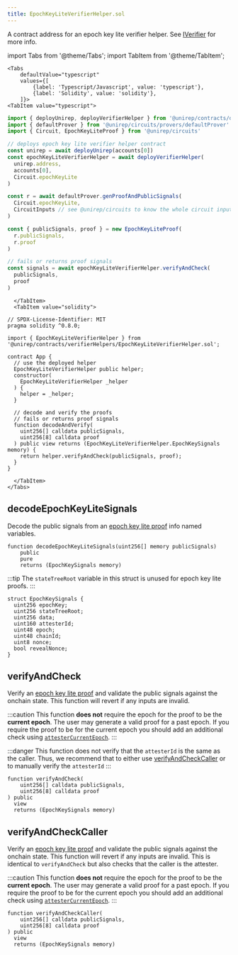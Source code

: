 ```yaml
---
title: EpochKeyLiteVerifierHelper.sol
---
```


A contract address for an epoch key lite verifier helper. See [IVerifier](iverifier-sol.md) for more info.

import Tabs from '@theme/Tabs';
import TabItem from '@theme/TabItem';

```mdx-code-block
<Tabs
    defaultValue="typescript"
    values={[
        {label: 'Typescript/Javascript', value: 'typescript'},
        {label: 'Solidity', value: 'solidity'},
    ]}>
<TabItem value="typescript">
```

```ts title="epochKeyLiteVerifierHelper.ts"
import { deployUnirep, deployVerifierHelper } from '@unirep/contracts/deploy'
import { defaultProver } from '@unirep/circuits/provers/defaultProver'
import { Circuit, EpochKeyLiteProof } from '@unirep/circuits'

// deploys epoch key lite verifier helper contract
const unirep = await deployUnirep(accounts[0])
const epochKeyLiteVerifierHelper = await deployVerifierHelper(
  unirep.address, 
  accounts[0], 
  Circuit.epochKeyLite
)

const r = await defaultProver.genProofAndPublicSignals(
  Circuit.epochKeyLite,
  CircuitInputs // see @unirep/circuits to know the whole circuit inputs
)

const { publicSignals, proof } = new EpochKeyLiteProof(
  r.publicSignals,
  r.proof
)

// fails or returns proof signals
const signals = await epochKeyLiteVerifierHelper.verifyAndCheck(
  publicSignals,
  proof
) 
```

```mdx-code-block
  </TabItem>
  <TabItem value="solidity">
```

```sol title="App.sol"
// SPDX-License-Identifier: MIT
pragma solidity ^0.8.0;

import { EpochKeyLiteVerifierHelper } from '@unirep/contracts/verifierHelpers/EpochKeyLiteVerifierHelper.sol';

contract App {
  // use the deployed helper
  EpochKeyLiteVerifierHelper public helper;
  constructor(
    EpochKeyLiteVerifierHelper _helper
  ) {
    helper = _helper;
  }

  // decode and verify the proofs
  // fails or returns proof signals
  function decodeAndVerify(
    uint256[] calldata publicSignals,
    uint256[8] calldata proof
  ) public view returns (EpochKeyLiteVerifierHelper.EpochKeySignals memory) {
    return helper.verifyAndCheck(publicSignals, proof);
  }
}

```

```mdx-code-block
  </TabItem>
</Tabs>
```

## decodeEpochKeyLiteSignals

Decode the public signals from an [epoch key lite proof](../../circuits-api/circuits#epoch-key-lite-proof) info named variables.

```sol
function decodeEpochKeyLiteSignals(uint256[] memory publicSignals)
    public
    pure
    returns (EpochKeySignals memory)
```

:::tip
The `stateTreeRoot` variable in this struct is unused for epoch key lite proofs.
:::

```sol
struct EpochKeySignals {
  uint256 epochKey;
  uint256 stateTreeRoot;
  uint256 data;
  uint160 attesterId;
  uint48 epoch;
  uint48 chainId;
  uint8 nonce;
  bool revealNonce;
}
```

## verifyAndCheck

Verify an [epoch key lite proof](../../circuits-api/circuits#epoch-key-lite-proof) and validate the public signals against the onchain state. This function will revert if any inputs are invalid.

:::caution
This function **does not** require the epoch for the proof to be the **current epoch**. The user may generate a valid proof for a past epoch. If you require the proof to be for the current epoch you should add an additional check using [`attesterCurrentEpoch`](../unirep-sol.md#attestercurrentepoch).
:::

:::danger
This function does not verify that the `attesterId` is the same as the caller. Thus, we recommend that to either use [verifyAndCheckCaller](#verifyandcheckcaller) or to manually verify the `attesterId`
:::

```sol
function verifyAndCheck(
    uint256[] calldata publicSignals,
    uint256[8] calldata proof
) public
  view
  returns (EpochKeySignals memory) 
```
## verifyAndCheckCaller

Verify an [epoch key lite proof](../../circuits-api/circuits#epoch-key-lite-proof) and validate the public signals against the onchain state. This function will revert if any inputs are invalid. This is identical to `verifyAndCheck` but also checks that the caller is the attester.

:::caution
This function **does not** require the epoch for the proof to be the **current epoch**. The user may generate a valid proof for a past epoch. If you require the proof to be for the current epoch you should add an additional check using [`attesterCurrentEpoch`](../unirep-sol.md#attestercurrentepoch).
:::

```sol
function verifyAndCheckCaller(
    uint256[] calldata publicSignals,
    uint256[8] calldata proof
) public
  view
  returns (EpochKeySignals memory) 
